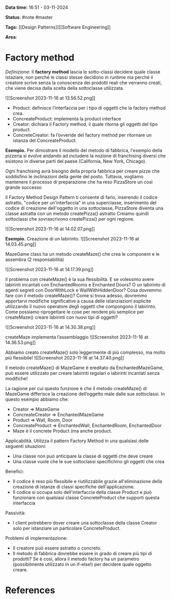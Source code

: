 **Data time:** 16:51 - 03-11-2024

**Status**: #note #master 

**Tags:** [[Design Patterns]][[Software Engineering]]

**Area**: 
# Factory method

*Definizione*: Il **factory method** lascia le sotto-classi decidere quale classe istaziare, non perché le classi stesse decidono in runtime ma perché il creatore scrive senza la conoscenza dei prodotti reali che verranno creati, che viene decisa dalla scelta della sottoclasse utilizzata. 

![[Screenshot 2023-11-16 at 13.56.52.png]]
- Product: definisce l’interfaccia per i tipo di oggetti che la factory method crea.
- ConcreateProduct: implementa la product interface
- Creator: dichiara il Factory method, il quale ritorna gli oggetti del tipo product.
- ConcreteCreator: fa l’ovveride del factory method per ritornare un istanza del ConcreateProduct.

**Esempio.**
Per dimostrare il modello del metodo di fabbrica, l'esempio della pizzeria si evolve andando ad includere la nozione di franchising diversi che esistono in diverse parti del paese (California, New York, Chicago).

Ogni franchising avrà bisogno della propria fabbrica per creare pizze che soddisfino le inclinazioni della gente del posto. Tuttavia, vogliamo mantenere il processo di preparazione che ha reso PizzaStore un così grande successo

Il Factory Method Design Pattern ti consente di farlo, inserendo il codice astratto, "codice per un'interfaccia" in una superclasse, inserimento del codice di creazione dell'oggetto in una sottoclasse, PizzaStore diventa una classe astratta con un metodo createPizza() astratto Creiamo quindi sottoclassi che sovrascrivono createPizza() per ogni regione.

![[Screenshot 2023-11-16 at 14.02.07.png]]

**Esempio.** Creazione di un labirinto.
![[Screenshot 2023-11-16 at 14.03.45.png]]

MazeGame class ha un metodo createMaze() che crea le component e le assembra (2 responsabilità)

![[Screenshot 2023-11-16 at 14.17.39.png]]

Il problema con createMaze() è la sua flessibilità.
E se volessimo avere labirinti incantati con EnchantedRooms e Enchanted Doors? O un labirinto di agenti segreti con DoorWithLock e WallWithHiddenDoor? Cosa dovremmo fare con il metodo createMaze()? Come si trova adesso, dovremmo apportarvi modifiche significative a causa delle istanziazioni esplicite utilizzando il nuovo operatore degli oggetti che compongono il labirinto.
Come possiamo riprogettare le cose per rendere più semplice per createMaze() creare labirinti con nuovi tipi di oggetti?

![[Screenshot 2023-11-16 at 14.30.38.png]]

createMaze implementa l’assemblaggio
![[Screenshot 2023-11-16 at 14.36.53.png]]

Abbiamo creato createMaze() solo leggermente di più complesso, ma molto più flessibile!
![[Screenshot 2023-11-16 at 14.37.40.png]]

Il metodo createMaze() di MazeGame è ereditato da EnchantedMazeGame, può essere utilizzato per creare labirinti regolari o labirinti incantati senza modifiche!

La ragione per cui questo funzione è che il metodo createMaze() di MazeGame differisce la creazione dell’oggetto male dalle sue sottoclassi. In questo esempio abbiamo che:
- Creator => MazeGame
- ConcreateCreator => EnchantedMazeGame
- Product => Wall, Room, Door
- ConcreateProduct => EnchantedWall, EnchantedRoom, EnchantedDoor
- Maze è il concrete Product (ma anche product.

Applicabilità. Utilizza il pattern Factory Method in una qualsiasi delle seguenti situazioni:
- Una classe non può anticipare la classe di oggetti che deve creare
- Una classe vuole che le sue sottoclassi specifichino gli oggetti che crea

Benefici:
- Il codice è reso più flessibile e riutilizzabile grazie all'eliminazione della creazione di istanze di classi specifiche dell'applicazione.
- Il codice si occupa solo dell'interfaccia della classe Product e può funzionare con qualsiasi classe ConcreteProduct che supporti questa interfaccia

Passività:
- I client potrebbero dover creare una sottoclasse della classe Creator solo per istanziare un particolare ConcreteProduct.

Problemi di implementazione:
- Il creatore può essere astratto o concreto.
- Il metodo di fabbrica dovrebbe essere in grado di creare più tipi di prodotti? Se è così, allora il metodo factory ha un parametro (possibilmente utilizzato in un if-else!) per decidere quale oggetto creare.
# References